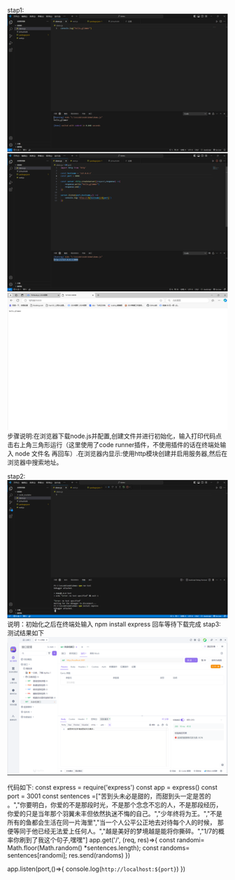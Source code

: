 stap1:
![alt text](0AD8FB88A76361AEDEDFCE5105CEF41A.png)
![alt text](A5CF36A7E369A8F347EF7D57DA50F21F.png)
![alt text](8ABD558E1E59D70C478CC7FE6C4ECF78.png)
步骤说明:在浏览器下载node.js并配置,创建文件并进行初始化，输入打印代码点击右上角三角形运行（这里使用了code runner插件，不使用插件的话在终端处输入 node 文件名 再回车）.在浏览器内显示:使用http模块创建并启用服务器,然后在浏览器中搜索地址。

stap2:
![alt text](A1B601C0481A8953E3F8339CF9762C2F.png)
说明：初始化之后在终端处输入  npm install  express 回车等待下载完成
stap3:
测试结果如下
![alt text](53DB70087120339E3B1E9F9355F7938B.png)

代码如下:
const express = require('express')
const app = express()
const port = 3001
const sentences =["苦到头未必是甜的，而甜到头一定是苦的 。","你要明白，你爱的不是那段时光，不是那个念念不忘的人，不是那段经历，你爱的只是当年那个羽翼未丰但依然执迷不悔的自己。","少年终将为王。","不是所有的鱼都会生活在同一片海里","当一个人公平公正地去对待每个人的时候， 那便等同于他已经无法爱上任何人。","越是美好的梦境越是能将你撕碎。","1/7的概率你刷到了我这个句子,嘿嘿"]
app.get('/', (req, res)=>{
    const randomi= Math.floor(Math.random() *sentences.length);
    const randoms= sentences[randomi];
    res.send(randoms)
})

app.listen(port,()=>{
    console.log(`http://localhost:${port}`)
})
